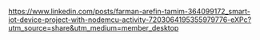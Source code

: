 https://www.linkedin.com/posts/farman-arefin-tamim-364099172_smart-iot-device-project-with-nodemcu-activity-7203064195355979776-eXPc?utm_source=share&utm_medium=member_desktop
